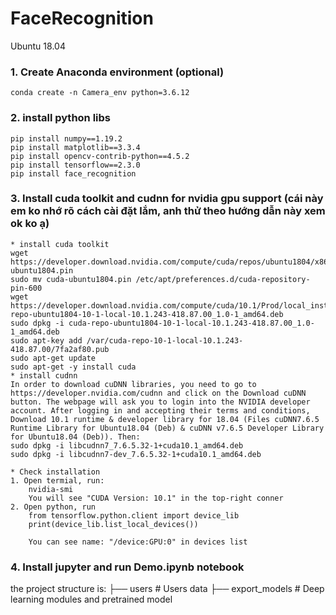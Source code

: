 # FaceRecognition
Ubuntu 18.04
### 1. Create Anaconda environment (optional)
    conda create -n Camera_env python=3.6.12
### 2. install python libs
    pip install numpy==1.19.2
    pip install matplotlib==3.3.4
    pip install opencv-contrib-python==4.5.2
    pip install tensorflow==2.3.0
    pip install face_recognition
    
### 3. Install cuda toolkit and cudnn for nvidia gpu support (cái này em ko nhớ rõ cách cài đặt lắm, anh thử theo hướng dẫn này xem ok ko ạ)
    * install cuda toolkit
    wget https://developer.download.nvidia.com/compute/cuda/repos/ubuntu1804/x86_64/cuda-ubuntu1804.pin
    sudo mv cuda-ubuntu1804.pin /etc/apt/preferences.d/cuda-repository-pin-600
    wget https://developer.download.nvidia.com/compute/cuda/10.1/Prod/local_installers/cuda-repo-ubuntu1804-10-1-local-10.1.243-418.87.00_1.0-1_amd64.deb
    sudo dpkg -i cuda-repo-ubuntu1804-10-1-local-10.1.243-418.87.00_1.0-1_amd64.deb
    sudo apt-key add /var/cuda-repo-10-1-local-10.1.243-418.87.00/7fa2af80.pub
    sudo apt-get update
    sudo apt-get -y install cuda
    * install cudnn
    In order to download cuDNN libraries, you need to go to https://developer.nvidia.com/cudnn and click on the Download cuDNN button. The webpage will ask you to login into the NVIDIA developer account. After logging in and accepting their terms and conditions, Download 10.1 runtime & developer library for 18.04 (Files cuDNN7.6.5 Runtime Library for Ubuntu18.04 (Deb) & cuDNN v7.6.5 Developer Library for Ubuntu18.04 (Deb)). Then:
    sudo dpkg -i libcudnn7_7.6.5.32-1+cuda10.1_amd64.deb
    sudo dpkg -i libcudnn7-dev_7.6.5.32-1+cuda10.1_amd64.deb
    
    * Check installation
    1. Open termial, run:
        nvidia-smi 
        You will see "CUDA Version: 10.1" in the top-right conner
    2. Open python, run
        from tensorflow.python.client import device_lib
        print(device_lib.list_local_devices())
        
        You can see name: "/device:GPU:0" in devices list
        
### 4. Install jupyter and run Demo.ipynb notebook

the project structure is:
    ├── users                  # Users data
    ├── export_models          # Deep learning modules and pretrained model